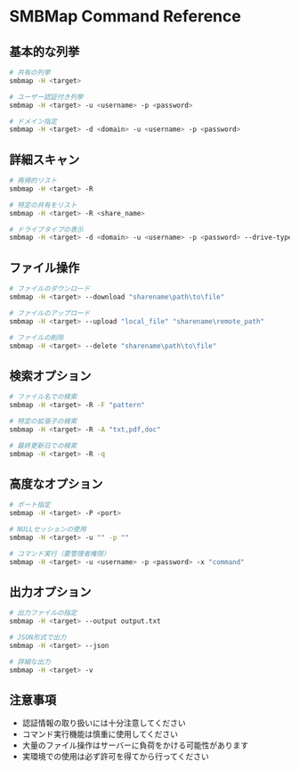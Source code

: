 # SMBMap Command Reference

## 基本的な列挙
```bash
# 共有の列挙
smbmap -H <target>

# ユーザー認証付き列挙
smbmap -H <target> -u <username> -p <password>

# ドメイン指定
smbmap -H <target> -d <domain> -u <username> -p <password>
```

## 詳細スキャン
```bash
# 再帰的リスト
smbmap -H <target> -R

# 特定の共有をリスト
smbmap -H <target> -R <share_name>

# ドライブタイプの表示
smbmap -H <target> -d <domain> -u <username> -p <password> --drive-type
```

## ファイル操作
```bash
# ファイルのダウンロード
smbmap -H <target> --download "sharename\path\to\file"

# ファイルのアップロード
smbmap -H <target> --upload "local_file" "sharename\remote_path"

# ファイルの削除
smbmap -H <target> --delete "sharename\path\to\file"
```

## 検索オプション
```bash
# ファイル名での検索
smbmap -H <target> -R -F "pattern"

# 特定の拡張子の検索
smbmap -H <target> -R -A "txt,pdf,doc"

# 最終更新日での検索
smbmap -H <target> -R -q
```

## 高度なオプション
```bash
# ポート指定
smbmap -H <target> -P <port>

# NULLセッションの使用
smbmap -H <target> -u "" -p ""

# コマンド実行（要管理者権限）
smbmap -H <target> -u <username> -p <password> -x "command"
```

## 出力オプション
```bash
# 出力ファイルの指定
smbmap -H <target> --output output.txt

# JSON形式で出力
smbmap -H <target> --json

# 詳細な出力
smbmap -H <target> -v
```

## 注意事項
- 認証情報の取り扱いには十分注意してください
- コマンド実行機能は慎重に使用してください
- 大量のファイル操作はサーバーに負荷をかける可能性があります
- 実環境での使用は必ず許可を得てから行ってください 